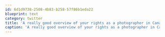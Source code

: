 ```yaml
---
id: 6d1d9738-2508-4b83-b258-57f86b1eda22
blueprint: text
category: twitter
title: 'A really good overview of your rights as a photographer in Canada http://bit.ly/bAF7d #photography'
caption: 'A really good overview of your rights as a photographer in Canada http://bit.ly/bAF7d <span class="hashtag hashtag_local">#<a href="http://tweettemp.darylchymko.ca/?tag=photography">photography</a>'
---
```

